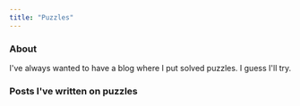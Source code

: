 ```yaml
---
title: "Puzzles"
---
```


### About

I've always wanted to have a blog where I put solved puzzles. I guess I'll try.

### Posts I've written on puzzles
